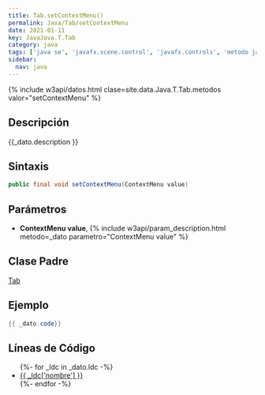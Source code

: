 ```yaml
---
title: Tab.setContextMenu()
permalink: Java/Tab/setContextMenu
date: 2021-01-11
key: JavaJava.T.Tab
category: java
tags: ['java se', 'javafx.scene.control', 'javafx.controls', 'metodo java', 'JavaFX 2.0']
sidebar: 
  nav: java
---
```


{% include w3api/datos.html clase=site.data.Java.T.Tab.metodos valor="setContextMenu" %}

## Descripción
{{_dato.description }}

## Sintaxis
~~~java
public final void setContextMenu(ContextMenu value)
~~~

## Parámetros
* **ContextMenu value**,  {% include w3api/param_description.html metodo=_dato parametro="ContextMenu value" %}

## Clase Padre
[Tab](/Java/Tab/)

## Ejemplo
~~~java
{{ _dato.code}}
~~~

## Líneas de Código
<ul>
{%- for _ldc in _dato.ldc -%}
   <li>
       <a href="{{_ldc['url'] }}">{{ _ldc['nombre'] }}</a>
   </li>
{%- endfor -%}
</ul>
